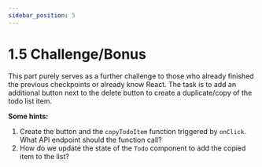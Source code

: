 ```yaml
---
sidebar_position: 5
---
```


# 1.5 Challenge/Bonus

This part purely serves as a further challenge to those who already finished the previous checkpoints or already know React. The task is to add an additional button next to the delete button to create a duplicate/copy of the todo list item. 

**Some hints:**
1. Create the button and the `copyTodoItem` function triggered by `onClick`. What API endpoint should the function call?
2. How do we update the state of the `Todo` component to add the copied item to the list?
